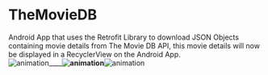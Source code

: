 # TheMovieDB
Android App that uses the Retrofit Library to download JSON Objects containing movie details from The Movie DB API, this movie details will now be displayed in a RecyclerView on the Android App.
<br>![animation](https://user-images.githubusercontent.com/20156577/30003724-a3101692-90ca-11e7-9aa5-36fcf2bcb750.gif)__________________![animation](https://user-images.githubusercontent.com/20156577/30003835-c43dd294-90cc-11e7-8584-b42490b01450.gif)______________![animation](https://user-images.githubusercontent.com/20156577/31053226-7dac04aa-a6a1-11e7-8b64-8520c17db156.gif)
